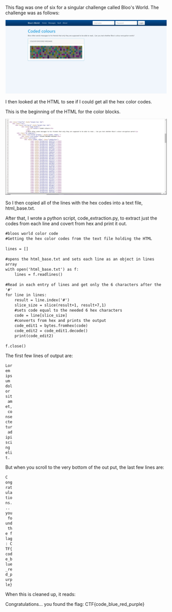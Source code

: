 This flag was one of six for a singular challenge called Bloo's World.
The challenge was as follows: 

![](images/bloos_world.JPG)

I then looked at the HTML to see if I could get all the hex color codes.

This is the beginning of the HTML for the color blocks. 

![](images/bloos_world_html_snip.JPG)

So I then copied all of the lines with the hex codes into a text file, html_base.txt. 

After that, I wrote a python script, code_extraction.py, to extract just the codes from each line and covert from hex and print it out. 

```
#bloos world color code
#Getting the hex color codes from the text file holding the HTML

lines = []

#opens the html_base.txt and sets each line as an object in lines array
with open('html_base.txt') as f:
    lines = f.readlines()

#Read in each entry of lines and get only the 6 characters after the '#'
for line in lines:
    result = line.index('#')
    slice_size = slice(result+1, result+7,1)
    #sets code equal to the needed 6 hex characters
    code = line[slice_size]
    #converts from hex and prints the output
    code_edit1 = bytes.fromhex(code)
    code_edit2 = code_edit1.decode()
    print(code_edit2)

f.close()
```


The first few lines of output are:

```
Lor
em 
ips
um 
dol
or 
sit
 am
et,
 co
nse
cte
tur
 ad
ipi
sci
ng 
eli
t. 
```

But when you scroll to the very bottom of the out put, the last few lines are:

```
C
ong
rat
ula
tio
ns.
.. 
you
 fo
und
 th
e f
lag
: C
TF{
cod
e_b
lue
_re
d_p
urp
le}
```

When this is cleaned up, it reads:

Congratulations... you found the flag: CTF{code_blue_red_purple} 

